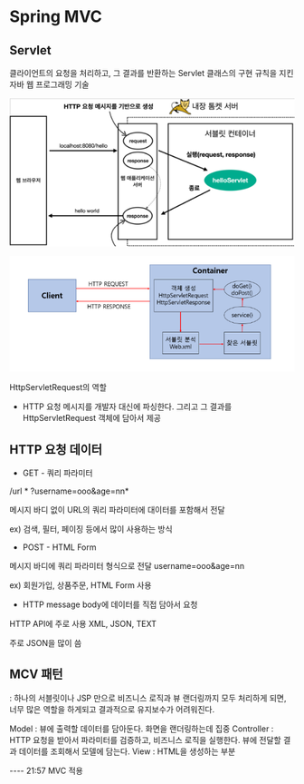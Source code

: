 # Spring MVC

## Servlet
클라이언트의 요청을 처리하고, 그 결과를 반환하는
Servlet 클래스의 구현 규칙을 지킨 자바 웹 프로그래밍 기술

![img.png](img.png)

![img_1.png](img_1.png)

HttpServletRequest의 역할
- HTTP 요청 메시지를 개발자 대신에 파싱한다. 그리고 그 결과를 HttpServletRequest 객체에 담아서 제공

## HTTP 요청 데이터

- GET - 쿼리 파라미터

/url * ?username=ooo&age=nn*

메시지 바디 없이 URL의 쿼리 파라미터에 대이터를 포함해서 전달

ex) 검색, 필터, 페이징 등에서 많이 사용하는 방식

- POST - HTML Form

메시지 바디에 쿼리 파라미터 형식으로 전달 username=ooo&age=nn

ex) 회원가입, 상품주문, HTML Form 사용

- HTTP message body에 데이터를 직접 담아서 요청

HTTP API에 주로 사용 XML, JSON, TEXT

주로 JSON을 많이 씀

## MCV 패턴
: 하나의 서블릿이나 JSP 만으로 비즈니스 로직과 뷰 랜더링까지 모두 처리하게 되면, 너무 많은 역할을 하게되고 결과적으로 유지보수가 어려워진다.

Model : 뷰에 출력할 데이터를 담아둔다. 화면을 랜더링하는데 집중
Controller : HTTP 요청을 받아서 파라미터를 검증하고, 비즈니스 로직을 실행한다. 뷰에 전달할 결과 데이터를 조회해서 모델에 담는다.
View : HTML을 생성하는 부분

---- 21:57 MVC 적용